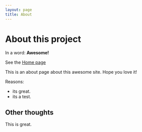 ```yaml
---
layout: page
title: About
---
```


# About this project

In a word: **Awesome!**

See the [Home page](README.md)


This is an about page about this awesome site.
Hope you love it!

Reasons:
- its great.
- its a test.

## Other thoughts

This is great.
